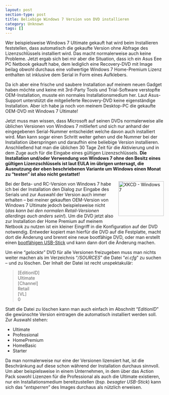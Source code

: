 ```yaml
---
layout: post
section-type: post
title: Beliebige Windows 7 Version von DVD installieren
category: Unknown
tags: []
---
```

<p>Wer beispielsweise Windows 7 Ultimate gekauft hat wird beim Installieren feststellen, dass automatisch die gekaufte Version ohne Abfrage des Lizenzschlüssels installiert wird. Das macht normalerweise auch keine Probleme. Jetzt ergab sich bei mir aber die Situation, dass ich ein Asus Eee PC Netbook gekauft habe, dem lediglich eine Recovery-DVD mit Image beilag obwohl durchaus eine vollwertige Windows 7 Home-Premium Lizenz enthalten ist inklusive dem Serial in Form eines Aufklebers.</p>  <p>Da ich aber eine frische und saubere Installation auf meinem neuen Gadget haben möchte und keine mit 3rd-Party Tools und Trial-Software verstopfte OEM-Installation, musste ein normales Installationsmedium her. Laut Asus-Support unterstützt die mitgelieferte Recovery-DVD keine eigenständige Installation. Aber ich habe ja noch von meinem Desktop-PC die gekaufte OEM-DVD mit Windows 7 Ultimate!</p>  <p>Jetzt muss man wissen, dass Microsoft auf seinen DVDs normalerweise alle üblichen Versionen von Windows 7 mitliefert und sich nur anhand der eingegebenen Serial-Nummer entscheidet welche davon auch installiert wird. Man kann sogar einen Schritt weiter gehen und die Nummer bei der Installation überspringen und daraufhin eine beliebige Version installieren. Anschließend hat man die üblichen 30 Tage Zeit für die Aktivierung und in dem Zuge auch für die Eingabe eines gültigen Lizenzschlüssels. <strong>Die Installation und/oder Verwendung von Windows 7 ohne den Besitz eines gültigen Lizenzschlüssels ist laut EULA im übrigen untersagt, die Ausnutzung der eben beschriebenen Variante um Windows einen Monat zu “testen” ist also nicht gestattet!</strong></p>  <p><a href="http://xkcd.com/528/" target="_blank"><img style="border-right-width: 0px; margin: 0px 0px 10px 10px; display: inline; border-top-width: 0px; border-bottom-width: 0px; border-left-width: 0px" title="XKCD - Windows 7" border="0" alt="XKCD - Windows 7" align="right" src="http://anheledirwp.blob.core.windows.net/wordpress/2010/02/windows_7.png" width="144" height="111" /></a> Bei der Beta- und RC-Version von Windows 7 habe ich bei der Installation den Dialog zur Eingabe des Serials und zur Auswahl der Version auch immer erhalten – bei meiner gekauften OEM-Version von Windows 7 Ultimate jedoch beispielsweise nicht (<em>das kann bei den normalen Retail-Versionen allerdings auch anders sein!</em>). Um die DVD jetzt also zur Installation der Home Premium auf meinem Netbook zu nutzen ist ein kleiner Eingriff in die Konfiguration auf der DVD notwendig. Entweder kopiert man hierfür die DVD auf die Festplatte, macht dort die Änderung und brennt eine neue bootfähige DVD, oder man erstellt einen <a href="http://store.microsoft.com/Help/ISO-Tool" target="_blank">bootfähigen USB-Stick</a> und kann dann dort die Änderung machen.</p>  <p>Um eine “<em>gelockte</em>” DVD für alle Versionen freizugeben muss man nichts weiter machen als im Verzeichnis “<em>/SOURCES</em>” die Datei “<em>ei.cfg</em>” zu suchen – und zu löschen. Der Inhalt der Datei ist recht unspektakulär:</p>  <blockquote>   <p>[EditionID]      <br />Ultimate       <br />[Channel]       <br />Retail       <br />[VL]       <br />0</p> </blockquote>  <p>Statt die Datei zu löschen kann man auch einfach im Abschnitt “<em>EditionID</em>” die gewünschte Version eintragen die automatisch installiert werden soll. Zur Auswahl stehen:</p>  <ul>   <li>Ultimate </li>    <li>Professional </li>    <li>HomePremium </li>    <li>HomeBasic </li>    <li>Starter </li> </ul>  <p>Da man normalerweise nur eine der Versionen lizensiert hat, ist die Beschränkung auf diese schon während der Installation durchaus sinnvoll. Um aber beispielsweise in einem Unternehmen, in dem über das Action Pack sowohl Lizenzen für die Professional als auch die Ultimate existieren, nur ein Installationsmedium bereitzustellen (<em>bsp. besagter USB-Stick</em>) kann sich das “<em>entsperren</em>” des Images durchaus als nützlich erweisen.</p>